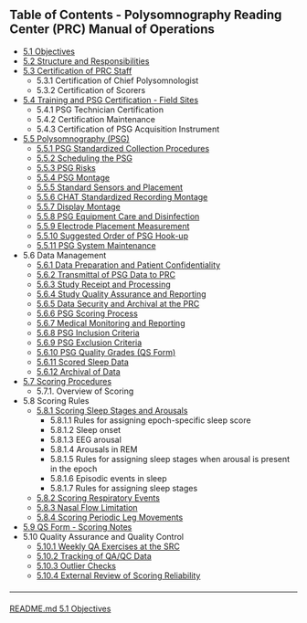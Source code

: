 ## Table of Contents - Polysomnography Reading Center (PRC) Manual of Operations

- [5.1 Objectives](:pages_path:/mop/5-01-objectives.md)
- [5.2 Structure and Responsibilities](:pages_path:/mop/5-02-structure-and-responsibilities.md)
- [5.3 Certification of PRC Staff](:pages_path:/mop/5-03-certification-of-prc-staff.md)
  - 5.3.1 Certification of Chief Polysomnologist
  - 5.3.2 Certification of Scorers
- [5.4 Training and PSG Certification - Field Sites](:pages_path:/mop/5-04-training-and-psg-certification-field-sites.md)
  - 5.4.1 PSG Technician Certification
  - 5.4.2 Certification Maintenance
  - 5.4.3 Certification of PSG Acquisition Instrument
- [5.5 Polysomnography (PSG)](:pages_path:/mop/5-05-00-polysomnography.md)
  - [5.5.1 PSG Standardized Collection Procedures](:pages_path:/mop/5-05-01-psg-standardized-collection-procedures.md)
  - [5.5.2 Scheduling the PSG](:pages_path:/mop/5-05-02-scheduling-the-psg.md)
  - [5.5.3 PSG Risks](:pages_path:/mop/5-05-03-psg-risks.md)
  - [5.5.4 PSG Montage](:pages_path:/mop/5-05-04-psg-montage.md)
  - [5.5.5 Standard Sensors and Placement](:pages_path:/mop/5-05-05-standard-sensors-and-placement.md)
  - [5.5.6 CHAT Standardized Recording Montage](:pages_path:/mop/5-05-06-chat-standardized-recording-montage.md)
  - [5.5.7 Display Montage](:pages_path:/mop/5-05-07-display-montage.md)
  - [5.5.8 PSG Equipment Care and Disinfection](:pages_path:/mop/5-05-08-psg-equipment-care-and-disinfection.md)
  - [5.5.9 Electrode Placement Measurement](:pages_path:/mop/5-05-09-electrode-placement-measurement.md)
  - [5.5.10 Suggested Order of PSG Hook-up](:pages_path:/mop/5-05-10-suggested-order-of-psg-hook-up.md)
  - [5.5.11 PSG System Maintenance](:pages_path:/mop/5-05-11-psg-system-maintenance.md)
- 5.6 Data Management
  - [5.6.1 Data Preparation and Patient Confidentiality](:pages_path:/mop/5-06-01-data-preparation-and-patient-confidentiality.md)
  - [5.6.2 Transmittal of PSG Data to PRC](:pages_path:/mop/5-06-02-transmittal-of-psg-data-to-prc.md)
  - [5.6.3 Study Receipt and Processing](:pages_path:/mop/5-06-03-study-receipt-and-processing.md)
  - [5.6.4 Study Quality Assurance and Reporting](:pages_path:/mop/5-06-04-study-quality-assurance-and-reporting.md)
  - [5.6.5 Data Security and Archival at the PRC](:pages_path:/mop/5-06-05-data-security-and-archival-at-the-prc.md)
  - [5.6.6 PSG Scoring Process](:pages_path:/mop/5-06-06-psg-scoring-process.md)
  - [5.6.7 Medical Monitoring and Reporting](:pages_path:/mop/5-06-07-medical-monitoring-and-reporting.md)
  - [5.6.8 PSG Inclusion Criteria](:pages_path:/mop/5-06-08-psg-inclusion-criteria.md)
  - [5.6.9 PSG Exclusion Criteria](:pages_path:/mop/5-06-09-psg-exclusion-criteria.md)
  - [5.6.10 PSG Quality Grades (QS Form)](:pages_path:/mop/5-06-10-psg-quality-grades.md)
  - [5.6.11 Scored Sleep Data](:pages_path:/mop/5-06-11-scored-sleep-data.md)
  - [5.6.12 Archival of Data](:pages_path:/mop/5-06-12-archival-of-data.md)
- [5.7 Scoring Procedures](:pages_path:/mop/5-07-scoring-procedures.md)
  - 5.7.1. Overview of Scoring
- 5.8 Scoring Rules
  - [5.8.1 Scoring Sleep Stages and Arousals](:pages_path:/mop/5-08-01-scoring-sleep-stages-and-arousals.md)
      - 5.8.1.1 Rules for assigning epoch-specific sleep score
      - 5.8.1.2 Sleep onset
      - 5.8.1.3 EEG arousal
      - 5.8.1.4 Arousals in REM
      - 5.8.1.5 Rules for assigning sleep stages when arousal is present in the epoch
      - 5.8.1.6 Episodic events in sleep
      - 5.8.1.7 Rules for assigning sleep stages
  - [5.8.2 Scoring Respiratory Events](:pages_path:/mop/5-08-02-scoring-respiratory-events.md)
  - [5.8.3 Nasal Flow Limitation](:pages_path:/mop/5-08-03-nasal-flow-limitation.md)
  - [5.8.4 Scoring Periodic Leg Movements](:pages_path:/mop/5-08-04-scoring-periodic-leg-movements.md)
- [5.9 QS Form - Scoring Notes](:pages_path:/mop/5-09-qs-form-scoring-notes.md)
- 5.10 Quality Assurance and Quality Control
  - [5.10.1 Weekly QA Exercises at the SRC](:pages_path:/mop/5-10-01-weekly-qa-exercises-at-the-src.md)
  - [5.10.2 Tracking of QA/QC Data](:pages_path:/mop/5-10-02-tracking-of-qa-qc-data.md)
  - [5.10.3 Outlier Checks](:pages_path:/mop/5-10-03-outlier-checks.md)
  - [5.10.4 External Review of Scoring Reliability](:pages_path:/mop/5-10-04-external-review-of-scoring-reliability.md)


<hr class="soften" style="margin-top: 20px;margin-bottom: 20px;"/>

<div class="center">
<div class="btn-group">
  <a href=":pages_path:/README.md" class="btn btn-default">
    <span class="glyphicon glyphicon-chevron-left"></span>
    README.md
  </a>

  <a href=":pages_path:/mop/5-01-objectives.md" class="btn btn-success">
    5.1 Objectives
    <span class="glyphicon glyphicon-chevron-right"></span>
  </a>
</div>
</div>
